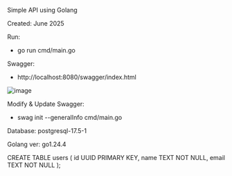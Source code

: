 Simple API using Golang

Created: June 2025

Run:
- go run cmd/main.go

Swagger:
- http://localhost:8080/swagger/index.html

![image](https://github.com/user-attachments/assets/415b6a46-ba7b-4a2f-8144-b09813371cd6)


Modify & Update Swagger:
- swag init --generalInfo cmd/main.go


Database: postgresql-17.5-1

Golang ver: go1.24.4

CREATE TABLE users (
    id UUID PRIMARY KEY,
    name TEXT NOT NULL,
    email TEXT NOT NULL
);
